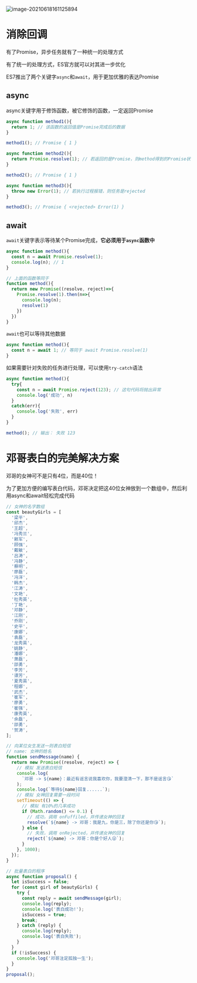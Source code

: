 ![image-20210618161125894](http://mdrs.yuanjin.tech/img/20210618161125.png)

# 消除回调

有了Promise，异步任务就有了一种统一的处理方式

有了统一的处理方式，ES官方就可以对其进一步优化

ES7推出了两个关键字`async`和`await`，用于更加优雅的表达Promise

## async

async关键字用于修饰函数，被它修饰的函数，一定返回Promise

```js
async function method1(){
  return 1; // 该函数的返回值是Promise完成后的数据
}

method1(); // Promise { 1 }

async function method2(){
  return Promise.resolve(1); // 若返回的是Promise，则method得到的Promise状态和其一致
}

method2(); // Promise { 1 }

async function method3(){
  throw new Error(1); // 若执行过程报错，则任务是rejected
}

method3(); // Promise { <rejected> Error(1) }
```

## await

`await`关键字表示等待某个Promise完成，**它必须用于`async`函数中**

```js
async function method(){
  const n = await Promise.resolve(1);
  console.log(n); // 1
}

// 上面的函数等同于
function method(){
  return new Promise((resolve, reject)=>{
    Promise.resolve(1).then(n=>{
      console.log(n);
      resolve(1)
    })
  })
}
```

`await`也可以等待其他数据

```js
async function method(){
  const n = await 1; // 等同于 await Promise.resolve(1)
}
```

如果需要针对失败的任务进行处理，可以使用`try-catch`语法

```js
async function method(){
  try{
    const n = await Promise.reject(123); // 这句代码将抛出异常
    console.log('成功', n)
  }
  catch(err){
    console.log('失败', err)
  }
}

method(); // 输出： 失败 123
```



# 邓哥表白的完美解决方案

邓哥的女神可不是只有4位，而是40位！

为了更加方便的编写表白代码，邓哥决定把这40位女神放到一个数组中，然后利用async和await轻松完成代码

```js
// 女神的名字数组
const beautyGirls = [
  '梁平',
  '邱杰',
  '王超',
  '冯秀兰',
  '赖军',
  '顾强',
  '戴敏',
  '吕涛',
  '冯静',
  '蔡明',
  '廖磊',
  '冯洋',
  '韩杰',
  '江涛',
  '文艳',
  '杜秀英',
  '丁艳',
  '邓静',
  '江刚',
  '乔刚',
  '史平',
  '康娜',
  '袁磊',
  '龙秀英',
  '姚静',
  '潘娜',
  '萧磊',
  '邵勇',
  '李芳',
  '谭芳',
  '夏秀英',
  '程娜',
  '武杰',
  '崔军',
  '廖勇',
  '崔强',
  '康秀英',
  '余磊',
  '邵勇',
  '贺涛',
];

// 向某位女生发送一则表白短信
// name: 女神的姓名
function sendMessage(name) {
  return new Promise((resolve, reject) => {
    // 模拟 发送表白短信
    console.log(
      `邓哥 -> ${name}：最近有谣言说我喜欢你，我要澄清一下，那不是谣言😘`
    );
    console.log(`等待${name}回复......`);
    // 模拟 女神回复需要一段时间
    setTimeout(() => {
      // 模拟 有10%的几率成功
      if (Math.random() <= 0.1) {
        // 成功，调用 onFuffiled，并传递女神的回复
        resolve(`${name} -> 邓哥：我是九，你是三，除了你还是你😘`);
      } else {
        // 失败，调用 onRejected，并传递女神的回复
        reject(`${name} -> 邓哥：你是个好人😜`);
      }
    }, 1000);
  });
}

// 批量表白的程序
async function proposal() {
  let isSuccess = false;
  for (const girl of beautyGirls) {
    try {
      const reply = await sendMessage(girl);
      console.log(reply);
      console.log('表白成功!');
      isSuccess = true;
      break;
    } catch (reply) {
      console.log(reply);
      console.log('表白失败');
    }
  }
  if (!isSuccess) {
    console.log('邓哥注定孤独一生');
  }
}
proposal();
```


